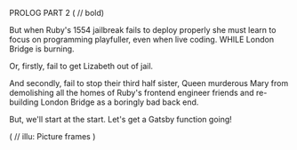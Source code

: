 PROLOG PART 2 ( // bold)

But when Ruby's 1554 jailbreak
fails to deploy properly
she must learn to focus on
programming playfuller,
even when live coding.
WHILE London Bridge is burning.

Or, firstly,
fail to get
Lizabeth out of jail.

And secondly,
fail to stop their third
half sister, Queen
murderous Mary from
demolishing all
the homes of Ruby's
frontend engineer friends
and re-building
London Bridge
as a boringly
bad back end.

But, we'll start
at the start.
Let's get a Gatsby function going!

( // illu: Picture frames )


